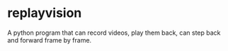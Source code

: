# replayvision
A python program that can record videos, play them back, can step back and forward frame by frame. 
